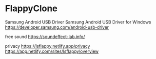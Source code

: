 # FlappyClone


Samsung Android USB Driver
Samsung Android USB Driver for Windows
https://developer.samsung.com/android-usb-driver

free sound
https://soundeffect-lab.info/


privacy
https://lsflappy.netlify.app/privacy
https://app.netlify.com/sites/lsflappy/overview
